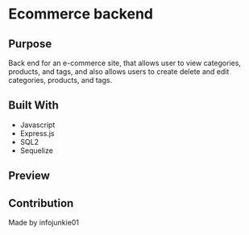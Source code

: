 # Ecommerce backend

## Purpose
Back end for an e-commerce site, that allows user to view categories, products, and tags, and also allows users to create delete and edit categories, products, and tags.

## Built With
* Javascript
* Express.js
* SQL2
* Sequelize

## Preview


## Contribution
Made by infojunkie01


 